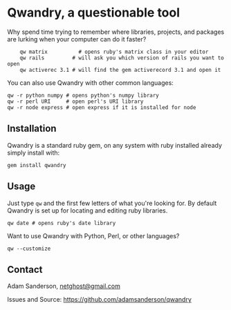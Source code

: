 Qwandry, a questionable tool
=============================

Why spend time trying to remember where libraries, projects, and packages are 
lurking when your computer can do it faster?

		qw matrix	       # opens ruby's matrix class in your editor
		qw rails         # will ask you which version of rails you want to open
		qw activerec 3.1 # will find the gem activerecord 3.1 and open it
		
You can also use Qwandry with other common languages:

    qw -r python numpy # opens python's numpy library
    qw -r perl URI     # open perl's URI library
    qw -r node express # open express if it is installed for node
		
Installation
------------
Qwandry is a standard ruby gem, on any system with ruby installed already 
simply install with:

    gem install qwandry

Usage
-----
Just type `qw` and the first few letters of what you're looking for.  By 
default Qwandry is set up for locating and editing ruby libraries.

    qw date # opens ruby's date library

Want to use Qwandry with Python, Perl, or other languages?

    qw --customize 

Contact
-------
Adam Sanderson, netghost@gmail.com

Issues and Source: https://github.com/adamsanderson/qwandry